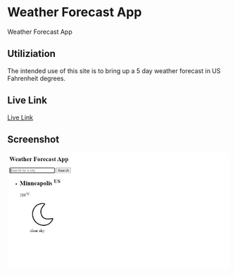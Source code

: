 # Weather Forecast App

Weather Forecast App

## Utiliziation

The intended use of this site is to bring up a 5 day weather forecast in US Fahrenheit degrees. 

## Live Link
[Live Link](https://mhorvy.github.io/weather-forecast-app/)

## Screenshot
![Screenshot](Capture.JPG)